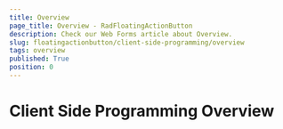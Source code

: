 ```yaml
---
title: Overview
page_title: Overview - RadFloatingActionButton
description: Check our Web Forms article about Overview.
slug: floatingactionbutton/client-side-programming/overview
tags: overview
published: True
position: 0
---
```


# Client Side Programming Overview
